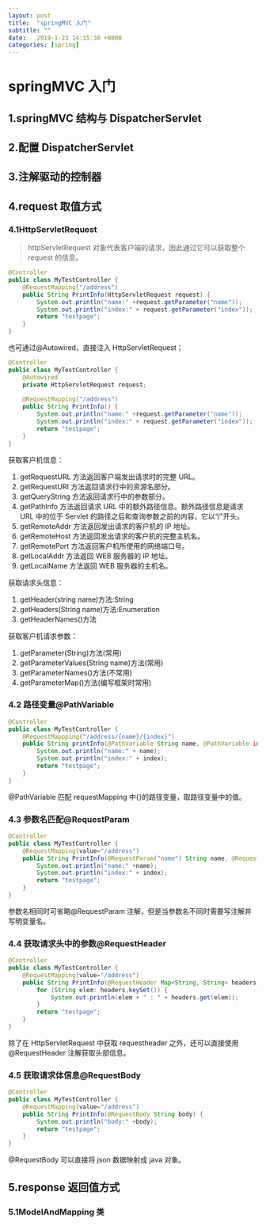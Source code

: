 ```yaml
---
layout: post
title:  "springMVC 入门"
subtitle: ""
date:   2019-1-23 14:15:38 +0800
categories: [spring]
---
```


# springMVC 入门

## 1.springMVC 结构与 DispatcherServlet

## 2.配置 DispatcherServlet

## 3.注解驱动的控制器

## 4.request 取值方式

### 4.1HttpServletRequest

> httpServletRequest 对象代表客户端的请求，因此通过它可以获取整个 request 的信息。

``` java
@Controller
public class MyTestController {
	@RequestMapping("/address")
	public String PrintInfo(HttpServletRequest request) {
		System.out.println("name:" +request.getParameter("name"));
		System.out.println("index:" + request.getParameter("index"));
		return "testpage";
	}
}
```

也可通过@Autowired，直接注入 HttpServletRequest；

``` java
@Controller
public class MyTestController {
    @Autowired
    private HttpServletRequest request;
    
    @RequestMapping("/address")
	public String PrintInfo() {
		System.out.println("name:" +request.getParameter("name"));
		System.out.println("index:" + request.getParameter("index"));
		return "testpage";
	}
}
```

获取客户机信息：

1. getRequestURL 方法返回客户端发出请求时的完整 URL。
2. getRequestURI 方法返回请求行中的资源名部分。
3. getQueryString 方法返回请求行中的参数部分。
4. getPathInfo 方法返回请求 URL 中的额外路径信息。额外路径信息是请求 URL 中的位于 Servlet 的路径之后和查询参数之前的内容，它以“/”开头。
5. getRemoteAddr 方法返回发出请求的客户机的 IP 地址。
6. getRemoteHost 方法返回发出请求的客户机的完整主机名。
7. getRemotePort 方法返回客户机所使用的网络端口号。
8. getLocalAddr 方法返回 WEB 服务器的 IP 地址。
9. getLocalName 方法返回 WEB 服务器的主机名。

获取请求头信息：

1. getHeader(string name)方法:String 
2. getHeaders(String name)方法:Enumeration 
3. getHeaderNames()方法

获取客户机请求参数：

1. getParameter(String)方法(常用)
2. getParameterValues(String name)方法(常用)
3. getParameterNames()方法(不常用)
4. getParameterMap()方法(编写框架时常用)

### 4.2 路径变量@PathVariable

```java
@Controller
public class MyTestController {
    @RequestMappping("/address/{name}/{index}")
    public String printInfo(@PathVariable String name, @PathVariable int index) {
		System.out.println("name:" + name);
		System.out.println("index:" + index);
		return "testpage";
    }
}
```

@PathVariable 匹配 requestMapping 中{}的路径变量，取路径变量中的值。

### 4.3 参数名匹配@RequestParam

``` java
@Controller
public class MyTestController {
	@RequestMapping(value="/address")
	public String PrintInfo(@RequestParam("name") String name, @RequestParam("the_index") int index) {
		System.out.println("name:" +name);
		System.out.println("index:" + index);
		return "testpage";
	}
}
```

参数名相同时可省略@RequestParam 注解，但是当参数名不同时需要写注解并写明变量名。

### 4.4 获取请求头中的参数@RequestHeader

```java
@Controller
public class MyTestController {
	@RequestMapping(value="/address")
	public String PrintInfo(@RequestHeader Map<String, String> headers) {
		for (String elem: headers.keySet()) {
			System.out.println(elem + " : " + headers.get(elem));
		}
		return "testpage";
	}
}
```

除了在 HttpServletRequest 中获取 requestheader 之外，还可以直接使用@RequestHeader 注解获取头部信息。

### 4.5 获取请求体信息@RequestBody

``` java
@Controller
public class MyTestController {
	@RequestMapping(value="/address")
	public String PrintInfo(@RequestBody String body) {
		System.out.println("body:" +body);
		return "testpage";
	}
}
```

@RequestBody 可以直接将 json 数据映射成 java 对象。

## 5.response 返回值方式

### 5.1ModelAndMapping 类



